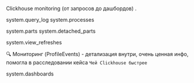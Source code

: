 Clickhouse monitoring (от запросов до дашбордов)
.

system.query_log
system.processes

system.parts
system.detached_parts

system.view_refreshes


🔍 Мониторинг (ProfileEvents) - детализация внутри, очень ценная инфо, помогла в расследовании кейса `Чей Clickhouse быстрее`

system.dashboards

